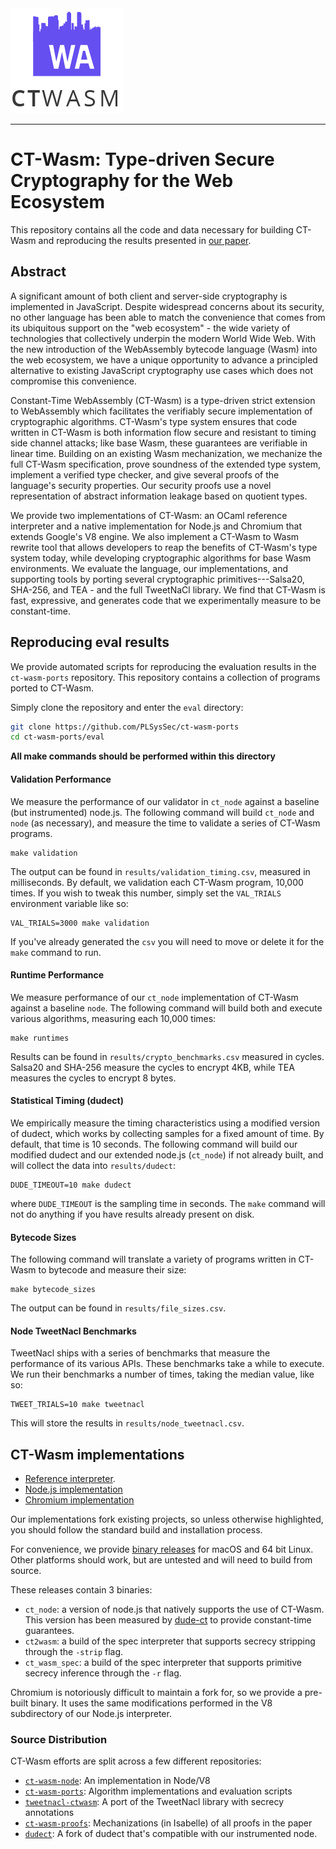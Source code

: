 <img src="./logo.png"/>

------------

#	CT-Wasm: Type-driven Secure Cryptography for the Web Ecosystem

This repository contains all the code and data necessary for building CT-Wasm
and reproducing the results presented in [our paper](https://arxiv.org/abs/1808.01348).

## Abstract

A significant amount of both client and server-side cryptography is implemented
in JavaScript. Despite widespread concerns about its security, no other
language has been able to match the convenience that comes from its ubiquitous
support on the "web ecosystem" - the wide variety of technologies that
collectively underpin the modern World Wide Web. With the new introduction of
the WebAssembly bytecode language (Wasm) into the web ecosystem, we have a
unique opportunity to advance a principled alternative to existing JavaScript
cryptography use cases which does not compromise this convenience.

Constant-Time WebAssembly (CT-Wasm) is a type-driven strict extension
to WebAssembly which facilitates the verifiably secure implementation of
cryptographic algorithms. CT-Wasm's type system ensures that code written in
CT-Wasm is both information flow secure and resistant to timing side channel
attacks; like base Wasm, these guarantees are verifiable in linear time.
Building on an existing Wasm mechanization, we mechanize the full CT-Wasm
specification, prove soundness of the extended type system, implement a
verified type checker, and give several proofs of the language's security
properties. Our security proofs use a novel representation of abstract
information leakage based on quotient types.

We provide two implementations of CT-Wasm: an OCaml reference interpreter and a
native implementation for Node.js and Chromium that extends Google's V8 engine.
We also implement a CT-Wasm to Wasm rewrite tool that allows developers to reap
the benefits of CT-Wasm's type system today, while developing cryptographic
algorithms for base Wasm environments. We evaluate the language, our
implementations, and supporting tools by porting several cryptographic
primitives---Salsa20, SHA-256, and TEA - and the full TweetNaCl library. We
find that CT-Wasm is fast, expressive, and generates code that we
experimentally measure to be constant-time.

## Reproducing eval results
We provide automated scripts for reproducing the evaluation results in the
`ct-wasm-ports` repository. This repository contains a collection of programs
ported to CT-Wasm.

Simply clone the repository and enter the `eval` directory:

```bash
git clone https://github.com/PLSysSec/ct-wasm-ports
cd ct-wasm-ports/eval
```

**All make commands should be performed within this directory**

#### Validation Performance
We measure the performance of our validator in `ct_node` against a baseline (but
instrumented) node.js. The following command will build `ct_node` and `node` (as necessary), and measure the time to validate a series of CT-Wasm programs.

```
make validation
```

The output can be found in `results/validation_timing.csv`, measured in milliseconds.
By default, we validation each CT-Wasm program, 10,000 times. If you wish to tweak this number, simply set the `VAL_TRIALS` environment variable like so:

```
VAL_TRIALS=3000 make validation
```

If you've already generated the `csv` you will need to move or delete it for
the `make` command to run.

#### Runtime Performance
We measure performance of our `ct_node` implementation of CT-Wasm against a
baseline `node`. The following command will build both and execute various
algorithms, measuring each 10,000 times:

```
make runtimes
```

Results can be found in `results/crypto_benchmarks.csv` measured in cycles.
Salsa20 and SHA-256 measure the cycles to encrypt 4KB, while TEA measures the
cycles to encrypt 8 bytes.

#### Statistical Timing (dudect)
We empirically measure the timing characteristics using a modified version of
dudect, which works by collecting samples for a fixed amount of time. By
default, that time is 10 seconds. The following command will build our modified dudect and our extended node.js (`ct_node`) if not already built, and will collect the data into `results/dudect`:

```
DUDE_TIMEOUT=10 make dudect
```

where `DUDE_TIMEOUT` is the sampling time in seconds. The `make` command will
not do anything if you have results already present on disk.

#### Bytecode Sizes
The following command will translate a variety of programs written in CT-Wasm
to bytecode and measure their size:

```
make bytecode_sizes
```

The output can be found in `results/file_sizes.csv`.

#### Node TweetNacl Benchmarks
TweetNacl ships with a series of benchmarks that measure the performance of its various APIs. These benchmarks take a while to execute. We run their benchmarks a number of times, taking the median value, like so:

```
TWEET_TRIALS=10 make tweetnacl
```

This will store the results in `results/node_tweetnacl.csv`.

## CT-Wasm implementations

- [Reference interpreter](https://github.com/PLSysSec/ct-wasm-spec).
- [Node.js implementation](https://github.com/PLSysSec/ct-wasm-node)
- [Chromium implementation]()

Our implementations fork existing projects, so unless otherwise highlighted,
you should follow the standard build and installation process.

For convenience, we provide [binary
releases](https://github.com/PLSysSec/ct-wasm-spec/releases/artifact) for macOS
and 64 bit Linux. Other platforms should work, but are untested and will need
to build from source.

These releases contain 3 binaries:

 - `ct_node`: a version of node.js that natively supports the use of CT-Wasm.
 This version has been measured by [dude-ct](https://github.com/PLSysSec/dudect) to provide constant-time guarantees.
 - `ct2wasm`: a build of the spec interpreter that supports secrecy stripping through the `-strip` flag.
 - `ct_wasm_spec`: a build of the spec interpreter that supports primitive secrecy inference through the `-r` flag.

Chromium is notoriously difficult to maintain a fork for, so we provide a
pre-built binary. It uses the same modifications performed in the V8
subdirectory of our Node.js interpreter.

### Source Distribution

CT-Wasm efforts are split across a few different repositories:

 - [`ct-wasm-node`](https://github.com/PLSysSec/ct-wasm-node): An implementation in Node/V8
 - [`ct-wasm-ports`](https://github.com/PLSysSec/ct-wasm-ports): Algorithm implementations and evaluation scripts
 - [`tweetnacl-ctwasm`](https://github.com/PLSysSec/tweetnacl-ctwasm): A port of the TweetNacl library with secrecy annotations
 - [`ct-wasm-proofs`](https://github.com/PLSysSec/ct-wasm-proofs): Mechanizations (in Isabelle) of all proofs in the paper
 - [`dudect`](https://github.com/PLSysSec/ct-wasm-proofs): A fork of dudect that's compatible with our instrumented node.